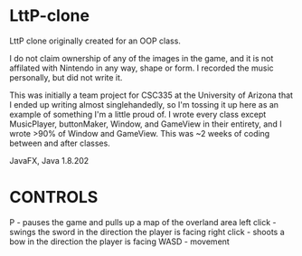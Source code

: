 # LttP-clone
LttP clone originally created for an OOP class.

I do not claim ownership of any of the images in the game, and it is not affilated with Nintendo in any way, shape or form.
I recorded the music personally, but did not write it.

This was initially a team project for CSC335 at the University of Arizona that I ended up writing almost singlehandedly, so I'm
tossing it up here as an example of something I'm a little proud of. I wrote every class except MusicPlayer, buttonMaker, Window,
and GameView in their entirety, and I wrote >90% of Window and GameView. This was ~2 weeks of coding between and after classes.

JavaFX, Java 1.8.202

CONTROLS
=======================
P - pauses the game and pulls up a map of the overland area
left click - swings the sword in the direction the player is facing
right click - shoots a bow in the direction the player is facing
WASD - movement
